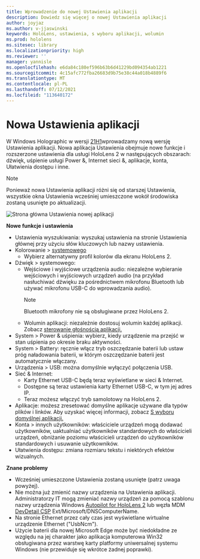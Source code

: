 ```yaml
---
title: Wprowadzenie do nowej Ustawienia aplikacji
description: Dowiedz się więcej o nowej Ustawienia aplikacji
author: joyjaz
ms.author: v-jjaswinski
keywords: HoloLens, ustawienia, s wyboru aplikacji, wolumin
ms.prod: hololens
ms.sitesec: library
ms.localizationpriority: high
ms.reviewer: ''
manager: yannisle
ms.openlocfilehash: e6da84c180ef596b63b6d41229bd094354ab1221
ms.sourcegitcommit: 4c15afc772fba26683d9b75e38c44a018b4889f6
ms.translationtype: MT
ms.contentlocale: pl-PL
ms.lasthandoff: 07/12/2021
ms.locfileid: "113640172"
---
```

# <a name="new-settings-app"></a>Nowa Ustawienia aplikacji

W Windows Holographic w wersji [21H1](hololens-release-notes.md#windows-holographic-version-21h1)wprowadzamy nową wersję Ustawienia aplikacji. Nowa aplikacja Ustawienia obejmuje nowe funkcje i rozszerzone ustawienia dla usługi HoloLens 2 w następujących obszarach: dźwięk, uśpienie usługi Power &, Internet sieci &, aplikacje, konta, Ułatwienia dostępu i inne.

> [!NOTE]
> Ponieważ nowa Ustawienia aplikacji różni się od starszej Ustawienia, wszystkie okna Ustawienia wcześniej umieszczone wokół środowiska zostaną usunięte po aktualizacji.

![Strona główna Ustawienia nowej aplikacji](images/new-settings-app.png)

**Nowe funkcje i ustawienia**
- Ustawienia wyszukiwania: wyszukaj ustawienia na stronie Ustawienia głównej przy użyciu słów kluczowych lub nazwy ustawienia.
- Kolorowanie > [systemowego](hololens2-display.md#how-to-use-display-color-calibration)
    - Wybierz alternatywny profil kolorów dla ekranu HoloLens 2.
- Dźwięk > systemowego:
  - Wejściowe i wyjściowe urządzenia audio: niezależne wybieranie wejściowych i wyjściowych urządzeń audio (na przykład nasłuchiwać dźwięku za pośrednictwem mikrofonu Bluetooth lub używać mikrofonu USB-C do wprowadzania audio).
    > [!NOTE]
    > Bluetooth mikrofony nie są obsługiwane przez HoloLens 2.
  - Wolumin aplikacji: niezależnie dostosuj wolumin każdej aplikacji. Zobacz [sterowanie głośnością aplikacji.](holographic-home.md#per-app-volume-control)
- System > Power & uśpienia: wybierz, kiedy urządzenie ma przejść w stan uśpienia po okresie braku aktywności.
- System > Battery: ręcznie włącz tryb oszczędzanie baterii lub ustaw próg naładowania baterii, w którym oszczędzanie baterii jest automatycznie włączany.
- Urządzenia > USB: można domyślnie wyłączyć połączenia USB.
- Sieć & Internet:
  - Karty Ethernet USB-C będą teraz wyświetlane w sieci & Internet.
  - Dostępne są teraz ustawienia karty Ethernet USB-C, w tym jej adres IP.
  - Teraz możesz włączyć tryb samolotowy na HoloLens 2.
- Aplikacje: możesz zresetować domyślne aplikacje używane dla typów plików i linków. Aby uzyskać więcej informacji, zobacz [S wyboru domyślnej aplikacji.](holographic-home.md#default-app-picker)
- Konta > innych użytkowników: właściciele urządzeń mogą dodawać użytkowników, uaktualniać użytkowników standardowych do właścicieli urządzeń, obniżanie poziomu właścicieli urządzeń do użytkowników standardowych i usuwanie użytkowników.
- Ułatwienia dostępu: zmiana rozmiaru tekstu i niektórych efektów wizualnych.

**Znane problemy**
- Wcześniej umieszczone Ustawienia zostaną usunięte (patrz uwaga powyżej).
- Nie można już zmienić nazwy urządzenia na Ustawienia aplikacji. Administratorzy IT mogą zmieniać nazwy urządzeń za pomocą szablonu nazwy urządzenia Windows [Autopilot for HoloLens 2](hololens2-autopilot.md) lub węzła MDM [DevDetail CSP](/windows/client-management/mdm/devdetail-csp) Ext/Microsoft/DNSComputerName.
- Na stronie Ethernet przez cały czas jest wyświetlane wirtualne urządzenie Ethernet ("UsbNcm").
- Użycie baterii dla nowej Microsoft Edge może być niedokładne ze względu na jej charakter jako aplikacja komputerowa Win32 obsługiwana przez warstwę karty platformy uniwersalnej systemu Windows (nie przewiduje się wkrótce żadnej poprawki).

